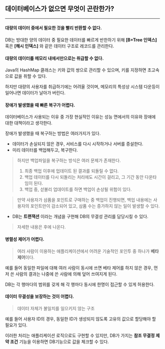 ## 데이터베이스가 없으면 무엇이 곤란한가?

---

#### 대량의 데이터 중에서 필요한 것을 빨리 반환할 수 없다.

DB는 방대한 양의 데이터 중 필요한 데이터를 빠르게 반한하기 위해 **[B+Tree 인덱스]** 혹은 **[해시 인덱스]** 와 같은 데이터 구조로 레코드를 관리한다.


#### 대량의 데이터를 메모리 내에서만으로는 취급할 수 없다.

Java의 HashMap 클래스는 키와 값의 쌍으로 관리할 수 있으며, 키를 지정하면 초고속으로 값을 취할 수 있다.

하지만 대량의 사용자를 취급하기에는 어려울 것이며, 메모리의 특성상 시스템 다운등이 일어나면 데이터가 날아가 버린다.

#### 장애가 발생했을 때 빠른 복구가 어렵다.

데이터베이스가 사용되는 이유 중 가장 현실적인 이유는 성능 면에서의 이유와 장애에 대한 대책이라고 생각한다.

장애가 발생했을 때 복구하는 방법은 여러가지가 있다.
* 데이터가 손실되지 않은 경우, 서비스를 다시 시작하거나 서버를 증설한다.
* 미리 데이터를 백업해두고, 복구한다.
> 하지만 백업파일을 복구하는 방식은 여러 문제가 존재한다.
> 1. 최종 백업 이후에 업데이트 된 결과를 되돌릴 수 없다.
> 2. 백업 데이터를 다시 되돌리는 처리에도 시간이 걸리고, 그 기간 동안 다운타임이 된다.
> 3. 백업 중, 섣불리 업데이트를 하면 백업이 손상될 위험이 있다.

>만약 사용자가 삼품을 포인트로 구매하는 중 백업이 진행되면, 백업 내용에는 사용자의 포인트만이 감소되어 있고, 삼품 수는 증가하지 않는 일이 발생할 수 있다.

* DB는 **트랜잭션** 이라는 개념을 구현해 DB의 무결성 관리를 담당시킬 수 있다.
> 자세한 내용은 후에 나온다.

#### 병렬성 제어가 어렵다.

>여러 사람이 이용하는 애플리케이션에서 어려운 기술적인 포인투 중 하나가 **베타제어**이다.

예를 들어 동일한 파일에 대해 여러 사람이 동시에 쓰면 베타 제어를 하지 않은 경우, 먼저 쓴 사람의 결과는 나중에 쓴 사람에 의해 덮어 쓰여지게 된다.

DB는 각 행마다의 범위를 갖게 해 각 행마다 동시에 한명이 접근할 수 있게 허용한다.

#### 데이터 무결성을 보장하는 것이 어렵다.

>데이터 자체가 불일치를 일으키지 않는 구조

예를 들어 사용자 ID의 경우, 동일한 ID가 생성되지 않도록 고유의 값으로 할당해야 할 필요가 있다.

이러한 처리는 애플리케이션 로직으로도 구현할 수 있지만, DB가 가지는 **참조 무결정 제약 조건** 기능을 이용하면 DB기능으로 값을 체크할 수 있다.